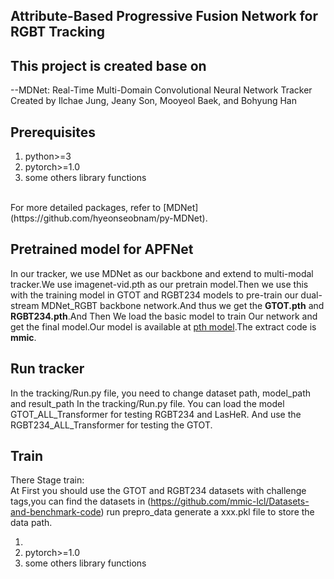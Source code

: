## Attribute-Based Progressive Fusion Network for RGBT Tracking<br>
## This project is created base on<br>
--MDNet: Real-Time Multi-Domain Convolutional Neural Network Tracker Created by Ilchae Jung, Jeany Son, Mooyeol Baek, and Bohyung Han
## Prerequisites<br>
<ol>
  <li> python>=3 </li>	
  <li> pytorch>=1.0 </li>	
  <li> some others library functions </li>	
</ol>
<br>
For more detailed packages, refer to [MDNet](https://github.com/hyeonseobnam/py-MDNet).<br> 

## Pretrained model for APFNet<br>
In our tracker, we use MDNet as our backbone and extend to multi-modal tracker.We use imagenet-vid.pth as our pretrain model.Then we use this with the training model in GTOT and RGBT234 models to pre-train our dual-stream MDNet_RGBT backbone network.And thus we get the **GTOT.pth** and **RGBT234.pth**.And Then We load the basic model to
train Our network and get the final model.Our model is available at [pth model](https://pan.baidu.com/s/12aR8vmPx7KiHDFkAr7VfwQ).The extract code is **mmic**.<br>

## Run tracker<br>
In the tracking/Run.py file, you need to change dataset path, model_path and result_path In the tracking/Run.py file. You can load the model GTOT_ALL_Transformer for testing RGBT234 and LasHeR. And use the RGBT234_ALL_Transformer for testing the GTOT.<br>

## Train<br>
There Stage train:<br>
At First you should use the GTOT and RGBT234 datasets with challenge tags,you can find the datasets in (https://github.com/mmic-lcl/Datasets-and-benchmark-code) run prepro_data generate a xxx.pkl file to store the data path.
<ol>
  <li>  </li>	
  <li> pytorch>=1.0 </li>	
  <li> some others library functions </li>	
</ol>
